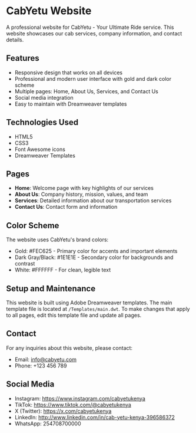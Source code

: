 # CabYetu Website

A professional website for CabYetu - Your Ultimate Ride service. This website showcases our cab services, company information, and contact details.

## Features

- Responsive design that works on all devices
- Professional and modern user interface with gold and dark color scheme
- Multiple pages: Home, About Us, Services, and Contact Us
- Social media integration
- Easy to maintain with Dreamweaver templates

## Technologies Used

- HTML5
- CSS3
- Font Awesome icons
- Dreamweaver Templates

## Pages

- **Home**: Welcome page with key highlights of our services
- **About Us**: Company history, mission, values, and team
- **Services**: Detailed information about our transportation services
- **Contact Us**: Contact form and information

## Color Scheme

The website uses CabYetu's brand colors:
- Gold: #FEC625 - Primary color for accents and important elements
- Dark Gray/Black: #1E1E1E - Secondary color for backgrounds and contrast
- White: #FFFFFF - For clean, legible text

## Setup and Maintenance

This website is built using Adobe Dreamweaver templates. The main template file is located at `/Templates/main.dwt`. To make changes that apply to all pages, edit this template file and update all pages.

## Contact

For any inquiries about this website, please contact:
- Email: info@cabyetu.com
- Phone: +123 456 789

## Social Media

- Instagram: https://www.instagram.com/cabyetukenya
- TikTok: https://www.tiktok.com/@cabyetukenya
- X (Twitter): https://x.com/cabyetukenya
- LinkedIn: http://www.linkedin.com/in/cab-yetu-kenya-396586372
- WhatsApp: 254708700000
